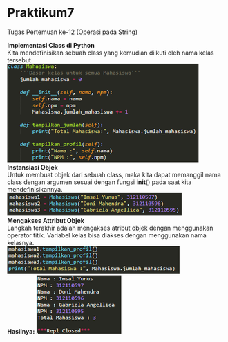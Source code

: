 # Praktikum7
Tugas Pertemuan ke-12 (Operasi pada String)

<b>Implementasi Class di Python</b> <br /> Kita mendefinisikan sebuah class yang kemudian diikuti oleh nama kelas tersebut<br />
![](/class.PNG)
<br />
<b>Instansiasi Objek</b> <br />
Untuk membuat objek dari sebuah class, maka kita dapat memanggil nama class dengan argumen sesuai dengan fungsi __init__() pada saat kita mendefinisikannya.<br />
![](/objek1.PNG)
<br />
<b>Mengakses Attribut Objek</b> <br />
Langkah terakhir adalah mengakses atribut objek dengan menggunakan operator titik. Variabel kelas bisa diakses dengan menggunakan nama kelasnya.<br />
![](/atribut1.PNG)
<br />
<b>Hasilnya:</b>
![](/output.PNG)
